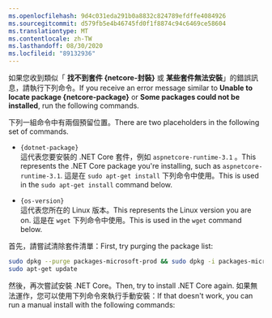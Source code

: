 ```yaml
---
ms.openlocfilehash: 9d4c031eda291b0a8832c824789efdffe4084926
ms.sourcegitcommit: d579fb5e4b46745fd0f1f8874c94c6469ce58604
ms.translationtype: MT
ms.contentlocale: zh-TW
ms.lasthandoff: 08/30/2020
ms.locfileid: "89132936"
---
```


<span data-ttu-id="05287-101">如果您收到類似「 **找不到套件 {netcore-封裝}** 或 **某些套件無法安裝**」的錯誤訊息，請執行下列命令。</span><span class="sxs-lookup"><span data-stu-id="05287-101">If you receive an error message similar to **Unable to locate package {netcore-package}** or **Some packages could not be installed**, run the following commands.</span></span>

<span data-ttu-id="05287-102">下列一組命令中有兩個預留位置。</span><span class="sxs-lookup"><span data-stu-id="05287-102">There are two placeholders in the following set of commands.</span></span>

- `{dotnet-package}`\
<span data-ttu-id="05287-103">這代表您要安裝的 .NET Core 套件，例如 `aspnetcore-runtime-3.1` 。</span><span class="sxs-lookup"><span data-stu-id="05287-103">This represents the .NET Core package you're installing, such as `aspnetcore-runtime-3.1`.</span></span> <span data-ttu-id="05287-104">這是在 `sudo apt-get install` 下列命令中使用。</span><span class="sxs-lookup"><span data-stu-id="05287-104">This is used in the `sudo apt-get install` command below.</span></span>

- `{os-version}`\
<span data-ttu-id="05287-105">這代表您所在的 Linux 版本。</span><span class="sxs-lookup"><span data-stu-id="05287-105">This represents the Linux version you are on.</span></span> <span data-ttu-id="05287-106">這是在 `wget` 下列命令中使用。</span><span class="sxs-lookup"><span data-stu-id="05287-106">This is used in the `wget` command below.</span></span>

<span data-ttu-id="05287-107">首先，請嘗試清除套件清單：</span><span class="sxs-lookup"><span data-stu-id="05287-107">First, try purging the package list:</span></span>

```bash
sudo dpkg --purge packages-microsoft-prod && sudo dpkg -i packages-microsoft-prod.deb
sudo apt-get update
```

<span data-ttu-id="05287-108">然後，再次嘗試安裝 .NET Core。</span><span class="sxs-lookup"><span data-stu-id="05287-108">Then, try to install .NET Core again.</span></span> <span data-ttu-id="05287-109">如果無法運作，您可以使用下列命令來執行手動安裝：</span><span class="sxs-lookup"><span data-stu-id="05287-109">If that doesn't work, you can run a manual install with the following commands:</span></span>
